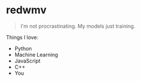 # redwmv

> I'm not procrastinating. My models just training.

Things I love:
- Python
- Machine Learning
- JavaScript
- C++
- You


